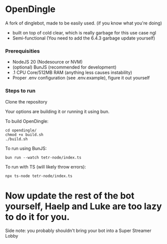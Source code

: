 # OpenDingle
A fork of dinglebot, made to be easily used. (if you know what you're doing)
- built on top of cold clear, which is really garbage for this use case ngl
- Semi-functional (You need to add the 6.4.3 garbage update yourself)

### Prerequisities
- NodeJS 20 (Nodesource or NVM)
- (optional) BunJS (recommended for development)
- .1 CPU Core/512MB RAM (anything less causes instability)
- Proper .env configuration (see .env.example), figure it out yourself

### Steps to run

Clone the repository

Your options are building it or running it using bun.

To build OpenDingle:
```
cd opendingle/
chmod +x build.sh
./build.sh
```
To run using BunJS:
```
bun run --watch tetr-node/index.ts
```
To run with TS (will likely throw errors):
```
npx ts-node tetr-node/index.ts
```

# Now update the rest of the bot yourself, Haelp and Luke are too lazy to do it for you.

Side note: you probably shouldn't bring your bot into a Super Streamer Lobby
